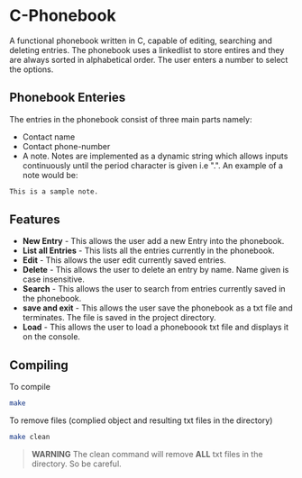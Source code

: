 # C-Phonebook
A functional phonebook written in C, capable of editing, searching and deleting entries. The phonebook uses a linkedlist to store entires and they are always sorted in alphabetical order. The user enters a number to select the options.

## Phonebook Enteries
The entries in the phonebook consist of three main parts namely:
- Contact name
- Contact phone-number
- A note. 
Notes are implemented as a dynamic string which allows inputs continuously until the period character is given i.e ".". An example of a note would be:

```sh
This is a sample note.
```

## Features
- **New Entry** - This allows the user add a new Entry into the phonebook.
- **List all Entries** - This lists all the entries currently in the phonebook.
- **Edit** - This allows the user edit currently saved entries. 
- **Delete** - This allows the user to delete an entry by name. Name given is case insensitive.
- **Search** - This allows the user to search from entries currently saved in the phonebook. 
- **save and exit** - This allows the user save the phonebook as a txt file and terminates. The file is saved in the project directory.
- **Load** - This allows the user to load a phoneboook txt file and displays it on the console.

## Compiling
To compile
```sh
make 
```

To remove files (complied object and resulting txt files in the directory)
```sh
make clean
```

> **WARNING** The clean command will remove **ALL** txt files in the directory. So be careful.

